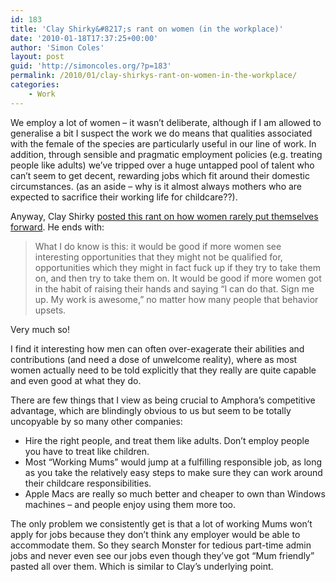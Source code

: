 ```yaml
---
id: 183
title: 'Clay Shirky&#8217;s rant on women (in the workplace)'
date: '2010-01-18T17:37:25+00:00'
author: 'Simon Coles'
layout: post
guid: 'http://simoncoles.org/?p=183'
permalink: /2010/01/clay-shirkys-rant-on-women-in-the-workplace/
categories:
    - Work
---
```


We employ a lot of women – it wasn’t deliberate, although if I am allowed to generalise a bit I suspect the work we do means that qualities associated with the female of the species are particularly useful in our line of work. In addition, through sensible and pragmatic employment policies (e.g. treating people like adults) we’ve tripped over a huge untapped pool of talent who can’t seem to get decent, rewarding jobs which fit around their domestic circumstances. (as an aside – why is it almost always mothers who are expected to sacrifice their working life for childcare??).

Anyway, Clay Shirky [posted this rant on how women rarely put themselves forward](http://www.shirky.com/weblog/2010/01/a-rant-about-women/). He ends with:

> What I do know is this: it would be good if more women see interesting opportunities that they might not be qualified for, opportunities which they might in fact fuck up if they try to take them on, and then try to take them on. It would be good if more women got in the habit of raising their hands and saying “I can do that. Sign me up. My work is awesome,” no matter how many people that behavior upsets.

Very much so!

I find it interesting how men can often over-exagerate their abilities and contributions (and need a dose of unwelcome reality), where as most women actually need to be told explicitly that they really are quite capable and even good at what they do.

There are few things that I view as being crucial to Amphora’s competitive advantage, which are blindingly obvious to us but seem to be totally uncopyable by so many other companies:

- Hire the right people, and treat them like adults. Don’t employ people you have to treat like children.
- Most “Working Mums” would jump at a fulfilling responsible job, as long as you take the relatively easy steps to make sure they can work around their childcare responsibilities.
- Apple Macs are really so much better and cheaper to own than Windows machines – and people enjoy using them more too.

The only problem we consistently get is that a lot of working Mums won’t apply for jobs because they don’t think any employer would be able to accommodate them. So they search Monster for tedious part-time admin jobs and never even see our jobs even though they’ve got “Mum friendly” pasted all over them. Which is similar to Clay’s underlying point.